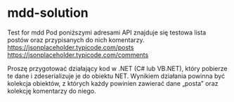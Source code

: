 # mdd-solution
Test for mdd
Pod poniższymi adresami API znajduje się testowa lista postów oraz przypisanych do nich komentarzy.
https://jsonplaceholder.typicode.com/posts
https://jsonplaceholder.typicode.com/comments
 
Proszę przygotować działający kod w .NET (C# lub VB.NET), który pobierze te dane i zdeserializuje je do obiektu NET. Wynikiem działania powinna być kolekcja obiektów, z których każdy powinien zawierać dane „posta” oraz kolekcję komentarzy do niego. 
 

